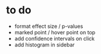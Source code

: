 
# to do

- format effect size / p-values 
- marked point / hover point on top
- add confidence intervals on click
- add histogram in sidebar

